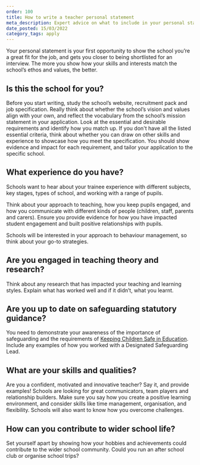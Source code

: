 ```yaml
---
order: 100
title: How to write a teacher personal statement
meta_description: Expert advice on what to include in your personal statement when applying for a teaching job. Read some example teacher personal statements.
date_posted: 15/03/2022
category_tags: apply
---
```


Your personal statement is your first opportunity to show the school you’re a great fit for the job, and gets you closer to being shortlisted for an interview. The more you show how your skills and interests match the school’s ethos and values, the better.


## Is this the school for you?
Before you start writing, study the school’s website, recruitment pack and job specification. Really think about whether the school’s vision and values align with your own, and reflect the vocabulary from the school’s mission statement in your application. Look at the essential and desirable requirements and identify how you match up. If you don't have all the listed essential criteria, think about whether you can draw on other skills and experience to showcase how you meet the specification. You should show evidence and impact for each requirement, and tailor your application to the specific school.


## What experience do you have?
Schools want to hear about your trainee experience with different subjects, key stages, types of school, and working with a range of pupils.

Think about your approach to teaching, how you keep pupils engaged, and how you communicate with different kinds of people (children, staff, parents and carers). Ensure you provide evidence for how you have impacted student engagement and built positive relationships with pupils.

Schools will be interested in your approach to behaviour management, so think about your go-to strategies.

## Are you engaged in teaching theory and research?
Think about any research that has impacted your teaching and learning styles. Explain what has worked well and if it didn’t, what you learnt.


## Are you up to date on safeguarding statutory guidance?
You need to demonstrate your awareness of the importance of safeguarding and the requirements of [Keeping Children Safe in Education](https://www.gov.uk/government/publications/keeping-children-safe-in-education--2). Include any examples of how you worked with a Designated Safeguarding Lead.


## What are your skills and qualities?
Are you a confident, motivated and innovative teacher? Say it, and provide examples! Schools are looking for great communicators, team players and relationship builders. Make sure you say how you create a positive learning environment, and consider skills like time management, organisation, and flexibility.
Schools will also want to know how you overcome challenges.

## How can you contribute to wider school life?
Set yourself apart by showing how your hobbies and achievements could contribute to the wider school community. Could you run an after school club or organise school trips?
